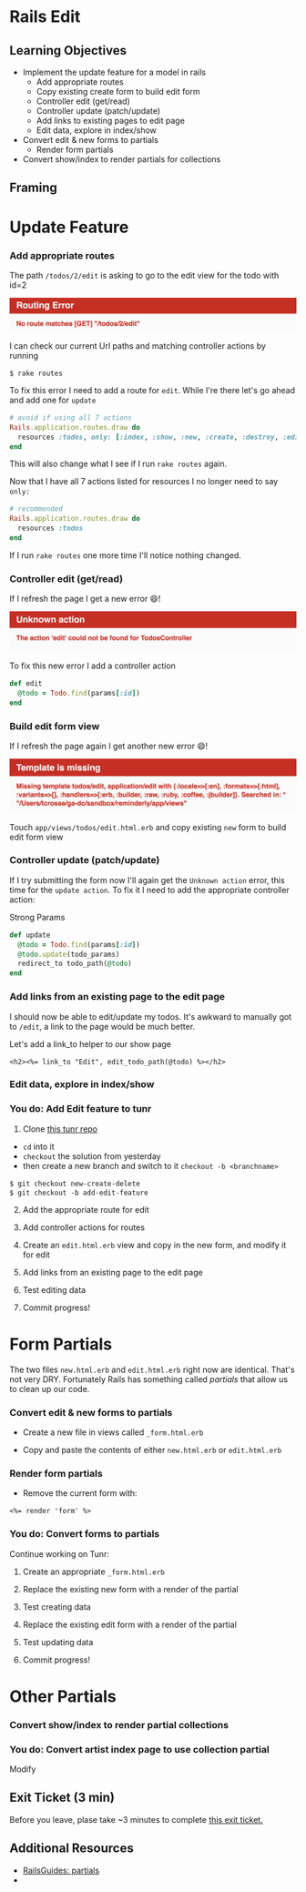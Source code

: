 # Rails Edit

## Learning Objectives

- Implement the update feature for a model in rails
  - Add appropriate routes
  - Copy existing create form to build edit form
  - Controller edit (get/read)
  - Controller update (patch/update)
  - Add links to existing pages to edit page
  - Edit data, explore in index/show
- Convert edit & new forms to partials
  - Render form partials
- Convert show/index to render partials for collections

## Framing

# Update Feature

### Add appropriate routes

The path `/todos/2/edit` is asking to go to the edit view for the todo with id=2

![routing error](images/routing_error.png)

I can check our current Url paths and matching controller actions by running

```
$ rake routes
```

To fix this error I need to add a route for `edit`. While I're there let's go ahead and add one for `update`

```rb
# avoid if using all 7 actions
Rails.application.routes.draw do
  resources :todos, only: [:index, :show, :new, :create, :destroy, :edit, :update]
end
```
This will also change what I see if I run `rake routes` again.

Now that I have all 7 actions listed for resources I no longer need to say `only:`

```rb
# recommended
Rails.application.routes.draw do
  resources :todos
end
```

If I run `rake routes` one more time I'll notice nothing changed.

### Controller edit (get/read)

If I refresh the page I get a new error 😄!

![unkown action](images/unkown_action.png)

To fix this new error I add a controller action

```rb
def edit
  @todo = Todo.find(params[:id])
end
```

### Build edit form view

If I refresh the page again I get another new error 😄!

![missing template](images/missing_template.png)

Touch `app/views/todos/edit.html.erb` and copy existing `new` form to build edit form view

### Controller update (patch/update)

If I try submitting the form now I'll again get the `Unknown action` error, this time for the `update action`. To fix it I need to add the appropriate controller action:

Strong Params

```rb
def update
  @todo = Todo.find(params[:id])
  @todo.update(todo_params)
  redirect_to todo_path(@todo)
end
```

### Add links from an existing page to the edit page

I should now be able to edit/update my todos. It's awkward to manually got to `/edit`, a link to the page would be much better.

Let's add a link_to helper to our show page
```erb
<h2><%= link_to "Edit", edit_todo_path(@todo) %></h2>
```

### Edit data, explore in index/show


### You do: Add Edit feature to tunr

1. Clone [this tunr repo](https://github.com/andrewsunglaekim/tunr_features/tree/new-create-delete)
  - `cd` into it
  - `checkout` the solution from yesterday
  - then create a new branch and switch to it `checkout -b <branchname>`

  ```
  $ git checkout new-create-delete
  $ git checkout -b add-edit-feature
  ```
2. Add the appropriate route for edit

3. Add controller actions for routes

4. Create an `edit.html.erb` view and copy in the new form, and modify it for edit

5. Add links from an existing page to the edit page

6. Test editing data

7. Commit progress!

# Form Partials

The two files `new.html.erb` and `edit.html.erb` right now are identical. That's not very DRY. Fortunately Rails has something called *partials* that allow us to clean up our code.

### Convert edit & new forms to partials

- Create a new file in views called `_form.html.erb`

- Copy and paste the contents of either `new.html.erb` or `edit.html.erb`

### Render form partials

- Remove the current form with:

```erb
<%= render 'form' %>
```

### You do: Convert forms to partials

Continue working on Tunr:

1. Create an appropriate `_form.html.erb`

2. Replace the existing new form with a render of the partial

3. Test creating data

4. Replace the existing edit form with a render of the partial

5. Test updating data

6. Commit progress!

# Other Partials

### Convert show/index to render partial collections


### You do: Convert artist index page to use collection partial

Modify



## Exit Ticket (3 min)

Before you leave, plase take ~3 minutes to complete [this exit ticket.](https://docs.google.com/forms/d/1d03NYFphG6m7yAMUY1OlnJZMQWof7Rt6b5MX3Xn4ZPs/viewform)

## Additional Resources

- [RailsGuides: partials](http://guides.rubyonrails.org/layouts_and_rendering.html#using-partials)
-
